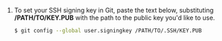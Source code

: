 1. To set your SSH signing key in Git, paste the text below, substituting **/PATH/TO/KEY.PUB** with the path to the public key you'd like to use.
   ```bash
   $ git config --global user.signingkey /PATH/TO/.SSH/KEY.PUB
